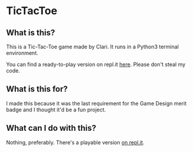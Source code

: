 # TicTacToe

## What is this?
This is a Tic-Tac-Toe game made by Clari.
It runs in a Python3 terminal environment.

You can find a ready-to-play version on repl.it [here](https://replit.com/@ClarinetPuppy/TicTacToe?v=1).
Please don't steal my code.

## What is this for?
I made this because it was the last requirement for the Game Design merit badge and I thought it'd be a fun project. 

## What can I do with this?
Nothing, preferably.
There's a playable version [on repl.it](https://replit.com/@ClarinetPuppy/TicTacToe?v=1).
